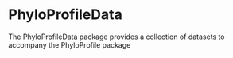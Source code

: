 # PhyloProfileData
The PhyloProfileData package provides a collection of datasets to accompany the PhyloProfile package
